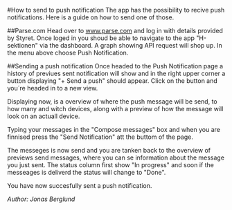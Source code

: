 #How to send to push notification
The app has the possibility to recive push notifications. Here is a guide on how to send one of those.

##Parse.com
Head over to www.parse.com and log in with details provided by Styret. Once loged in you shoud be
able to navigate to the app "H-sektionen" via the dashboard. A graph showing API request will shop
up. In the menu above choose Push Notification.

##Sending a push notification
Once headed to the Push Notification page a history of previues sent notification will show and
in the right upper corner a button displaying "+ Send a push" should appear. Click on the button
and you´re headed in to a new view.

Displaying now, is a overview of where the push message will be send, to how many and witch
devices, along with a preview of how the message will look on an actuall device.

Typing your messages in the "Compose messages" box and when you are finnised press the "Send
Notification" att the buttom of the page.

The messeges is now send and you are tanken back to the overview of previews send messages, where
you can se information about the message you just sent. The status column first show "In progress"
and soon if the messeages is deliverd the status will change to "Done".

You have now succesfully sent a push notification.

*Author: Jonas Berglund*
